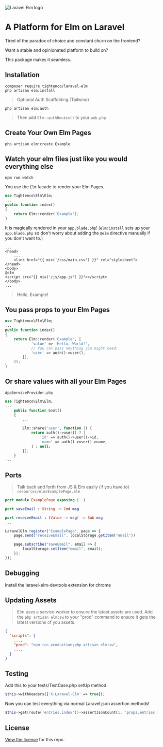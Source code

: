 ![Laravel Elm logo](https://raw.githubusercontent.com/tightenco/laravel-elm/master/laravel-elm-banner.png)

# A Platform for Elm on Laravel 

Tired of the paradox of choice and constant churn on the frontend?

Want a stable and opinionated platform to build on?

This package makes it seamless.

## Installation

```
composer require tightenco/laravel-elm
php artisan elm:install
```
> Optional Auth Scaffolding (Tailwind)
```
php artisan elm:auth
```
> Then add `Elm::authRoutes()` to your `web.php`

## Create Your Own Elm Pages
```
php artisan elm:create Example
```

## Watch your elm files just like you would everything else
```
npm run watch
```

You use the `Elm` facade to render your Elm Pages.

```php
use Tightenco\Elm\Elm;
...
public function index()
{
    return Elm::render('Example');
}
```

It is magically rendered in your `app.blade.php`!
(`elm:install` sets up your `app.blade.php` so don't worry about adding the `@elm` directive manually if you don't want to.)
```blade
...
<head>
    ...
    <link href="{{ mix('/css/main.css') }}" rel="stylesheet">
</head>
<body>
@elm
<script src="{{ mix('/js/app.js') }}"></script>
</body>
...
```

> Hello, Example!

## You pass props to your Elm Pages

```php
use Tightenco\Elm\Elm;
...
public function index()
{
    return Elm::render('Example', [
            'value' => 'Hello, World!',
            // You can pass anything you might need:
            'user' => auth()->user(),
        ]),
    ]);
}
```

## Or share values with all your Elm Pages

`AppServiceProvider.php`
```php
use Tightenco\Elm\Elm;
...
    public function boot()
    {
        ...

        Elm::share('user', function () {
            return auth()->user() ? [
                'id' => auth()->user()->id,
                'name' => auth()->user()->name,
            ] : null;
        });
    }
...
```

## Ports
> Talk back and forth from JS & Elm easily (if you have to)
`resources/elm/ExamplePage.elm`
```elm
port module ExamplePage exposing (..)

port saveEmail : String -> Cmd msg

port receiveEmail : (Value -> msg) -> Sub msg
...
```
```js
LaravelElm.register("ExamplePage", page => {
    page.send("receiveEmail", localStorage.getItem("email"))

    page.subscribe("saveEmail", email => {
        localStorage.setItem("email", email);
    });
});
```

## Debugging
Install the laravel-elm-devtools extension for chrome

## Updating Assets
> Elm uses a service worker to ensure the latest assets are used. Add the `php artisan elm:sw` to your "prod" command to ensure it gets the latest versions of you assets.
```json
{
  "scripts": {
    ...,
    "prod": "npm run production;php artisan elm:sw",
    ...,
  }
}
```

## Testing

Add this to your tests/TestCase.php setUp method.
```php
$this->withHeaders(['X-Laravel-Elm' => true]);
```

Now you can test everything via normal Laravel json assertion methods!
```php
$this->get(route('entries.index'))->assertJsonCount(1, 'props.entries');
```

## License

[View the license](https://github.com/tightenco/laravel-elm/blob/master/LICENSE) for this repo.
